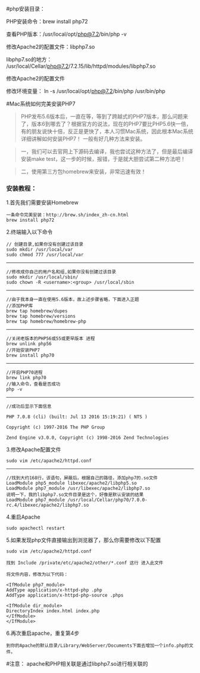 
#php安装目录：

PHP安装命令：brew install php72

查看PHP版本：/usr/local/opt/php@7.2/bin/php -v

修改Apache2的配置文件：libphp7.so

libphp7.so的地方：
/usr/local/Cellar/php@7.2/7.2.15/lib/httpd/modules/libphp7.so

修改Apache2的配置文件

修改环境变量：
ln -s /usr/local/opt/php@7.2/bin/php  /usr/bin/php



#Mac系统如何完美安装PHP7

>PHP发布5.6版本后，一直在等，等到了跨越式的PHP7版本，那么问题来了，版本6到哪去了？根据官方的说法，现在的PHP7要比PHP5.6快一倍，有的朋友说快十倍，反正是更快了，本人习惯Mac系统，因此根本Mac系统详细讲解如何安装PHP7！ 
>一般有好几种方法来安装。 

>一，我们可以去官网上下源码去编译，我也尝试这种方法了，但是最后编译安装make test，这一步的时候，报错，于是就大胆尝试第二种方法吧！ 

>二，使用第三方包homebrew来安装，非常迅速有效！

### 安装教程：

1.首先我们需要安装Homebrew

	一条命令完美安装：http://brew.sh/index_zh-cn.html
	brew install php72

2.终端输入以下命令

	// 创建目录,如果你没有创建过该目录
	sudo mkdir /usr/local/var
	sudo chmod 777 /usr/local/var
---
	//修改成你自己的用户名和组,如果你没有创建过该目录
	sudo mkdir /usr/local/sbin/
	sudo chown -R <username>:<group> /usr/local/sbin
---
	//由于我本身一直在使用5.6版本，故上述步骤省略，下面进入正题
	//添加PHP库
	brew tap homebrew/dupes
	brew tap homebrew/versions
	brew tap homebrew/homebrew-php
---
	//关闭老版本的PHP56或55或更早版本 进程
	brew unlink php56
	//开始安装PHP7
	brew install php70
---
	//开启PHP70进程
	brew link php70
	//输入命令，查看是否成功
	php -v
---
	//成功后显示下面信息

	PHP 7.0.8 (cli) (built: Jul 13 2016 15:19:21) ( NTS )
	
	Copyright (c) 1997-2016 The PHP Group
	
	Zend Engine v3.0.0, Copyright (c) 1998-2016 Zend Technologies 



3.修改Apache配置文件

	sudo vim /etc/apache2/httpd.conf
---
	//找到大约168行，该语句，屏蔽后，根据自己的路径，添加php7的.so文件
	LoadModule php5_module libexec/apache2/libphp5.so
	LoadModule php7_module /usr/libexec/apache2/libphp7.so
	说明一下，我的libphp7.so文件目录是这个，好像是默认安装的结果
	LoadModule php7_module /usr/local/Cellar/php70/7.0.0-rc.4/libexec/apache2/libphp7.so

4.重启Apache

	sudo apachectl restart

5.如果发现php文件直接输出到浏览器了，那么你需要修改以下配置

	sudo vim /etc/apache2/httpd.conf

	找到 Include /private/etc/apache2/other/*.conf 这行 进入此文件 

	将文件内容，修改为以下代码：

	<IfModule php7_module>
	AddType application/x-httpd-php .php
	AddType application/x-httpd-php-source .phps
	
	<IfModule dir_module>
	DirectoryIndex index.html index.php
	</IfModule>
	</IfModule>

6.再次重启apache，重复第4步
	
	到你的Apache的默认目录/Library/WebServer/Documents下面去增加一个info.php的文件。

#注意：
	apache和PHP相关联是通过libphp7.so进行相关联的
